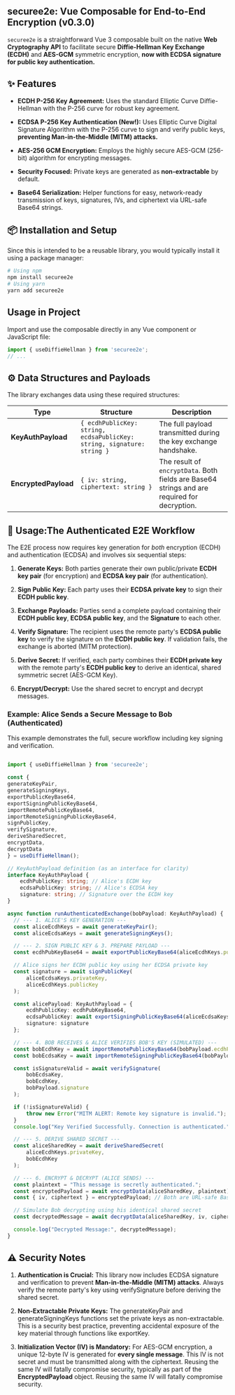 ## securee2e: Vue Composable for End-to-End Encryption (v0.3.0)

`securee2e` is a straightforward Vue 3 composable built on the native **Web Cryptography API** to facilitate secure **Diffie-Hellman Key Exchange (ECDH)** and **AES-GCM** symmetric encryption, **now with ECDSA signature for public key authentication.**

✨ Features
----------

*   **ECDH P-256 Key Agreement:** Uses the standard Elliptic Curve Diffie-Hellman with the P-256 curve for robust key agreement.
    
*   **ECDSA P-256 Key Authentication (New!):** Uses Elliptic Curve Digital Signature Algorithm with the P-256 curve to sign and verify public keys, **preventing Man-in-the-Middle (MITM) attacks.**
    
*   **AES-256 GCM Encryption:** Employs the highly secure AES-GCM (256-bit) algorithm for encrypting messages.
    
*   **Security Focused:** Private keys are generated as **non-extractable** by default.
    
*   **Base64 Serialization:** Helper functions for easy, network-ready transmission of keys, signatures, IVs, and ciphertext via URL-safe Base64 strings.
    
📦 Installation and Setup
-------------------------

Since this is intended to be a reusable library, you would typically install it using a package manager:

```Bash
# Using npm  
npm install securee2e
# Using yarn
yarn add securee2e
```

Usage in Project
----------------

Import and use the composable directly in any Vue component or JavaScript file:

```TypeScript
import { useDiffieHellman } from 'securee2e';
// ...
```
## ⚙️ Data Structures and Payloads

The library exchanges data using these required structures:

| Type | Structure | Description | 
 | ----- | ----- | ----- | 
| **KeyAuthPayload** | `{ ecdhPublicKey: string, ecdsaPublicKey: string, signature: string }` | The full payload transmitted during the key exchange handshake. | 
| **EncryptedPayload** | `{ iv: string, ciphertext: string }` | The result of `encryptData`. Both fields are Base64 strings and are required for decryption. |

📖 Usage:The Authenticated E2E Workflow
-------------------------------------------------------

The E2E process now requires key generation for _both_ encryption (ECDH) and authentication (ECDSA) and involves six sequential steps:

1.  **Generate Keys:** Both parties generate their own public/private **ECDH key pair** (for encryption) and **ECDSA key pair** (for authentication).
    
2.  **Sign Public Key:** Each party uses their **ECDSA private key** to sign their **ECDH public key**.
    
3.  **Exchange Payloads:** Parties send a complete payload containing their **ECDH public key**, **ECDSA public key**, and the **Signature** to each other.
    
4.  **Verify Signature:** The recipient uses the remote party's **ECDSA public key** to verify the signature on the **ECDH public key**. If validation fails, the exchange is aborted (MITM protection).
    
5.  **Derive Secret:** If verified, each party combines their **ECDH private key** with the remote party's **ECDH public key** to derive an identical, shared symmetric secret (AES-GCM Key).
    
6.  **Encrypt/Decrypt:** Use the shared secret to encrypt and decrypt messages.
    
### Example: Alice Sends a Secure Message to Bob (Authenticated)

This example demonstrates the full, secure workflow including key signing and verification.

```TypeScript

import { useDiffieHellman } from 'securee2e';

const {
generateKeyPair, 
generateSigningKeys, 
exportPublicKeyBase64,
exportSigningPublicKeyBase64,
importRemotePublicKeyBase64,
importRemoteSigningPublicKeyBase64,
signPublicKey,
verifySignature,
deriveSharedSecret,
encryptData,
decryptData
} = useDiffieHellman();

// KeyAuthPayload definition (as an interface for clarity)
interface KeyAuthPayload {
    ecdhPublicKey: string; // Alice's ECDH key
    ecdsaPublicKey: string; // Alice's ECDSA key
    signature: string; // Signature over the ECDH key
}

async function runAuthenticatedExchange(bobPayload: KeyAuthPayload) {
  // --- 1. ALICE'S KEY GENERATION ---
  const aliceEcdhKeys = await generateKeyPair();
  const aliceEcdsaKeys = await generateSigningKeys();

  // --- 2. SIGN PUBLIC KEY & 3. PREPARE PAYLOAD ---
  const ecdhPubKeyBase64 = await exportPublicKeyBase64(aliceEcdhKeys.publicKey);

  // Alice signs her ECDH public key using her ECDSA private key
  const signature = await signPublicKey(
      aliceEcdsaKeys.privateKey, 
      aliceEcdhKeys.publicKey
  );

  const alicePayload: KeyAuthPayload = {
      ecdhPublicKey: ecdhPubKeyBase64,
      ecdsaPublicKey: await exportSigningPublicKeyBase64(aliceEcdsaKeys.publicKey),
      signature: signature
  };

  // --- 4. BOB RECEIVES & ALICE VERIFIES BOB'S KEY (SIMULATED) ---
  const bobEcdhKey = await importRemotePublicKeyBase64(bobPayload.ecdhPublicKey);
  const bobEcdsaKey = await importRemoteSigningPublicKeyBase64(bobPayload.ecdsaPublicKey);

  const isSignatureValid = await verifySignature(
      bobEcdsaKey, 
      bobEcdhKey,
      bobPayload.signature
  );

  if (!isSignatureValid) {
      throw new Error("MITM ALERT: Remote key signature is invalid.");
  }
  console.log("Key Verified Successfully. Connection is authenticated.");

  // --- 5. DERIVE SHARED SECRET ---
  const aliceSharedKey = await deriveSharedSecret(
      aliceEcdhKeys.privateKey, 
      bobEcdhKey 
  );

  // --- 6. ENCRYPT & DECRYPT (ALICE SENDS) ---
  const plaintext = "This message is secretly authenticated.";
  const encryptedPayload = await encryptData(aliceSharedKey, plaintext);
  const { iv, ciphertext } = encryptedPayload; // Both are URL-safe Base64 strings

  // Simulate Bob decrypting using his identical shared secret
  const decryptedMessage = await decryptData(aliceSharedKey, iv, ciphertext);

  console.log("Decrypted Message:", decryptedMessage); 
}

```

⚠️ Security Notes
-----------------

1.  **Authentication is Crucial:** This library now includes ECDSA signature and verification to prevent **Man-in-the-Middle (MITM) attacks**. Always verify the remote party's key using verifySignature before deriving the shared secret.
    
2.  **Non-Extractable Private Keys:** The generateKeyPair and generateSigningKeys functions set the private keys as non-extractable. This is a security best practice, preventing accidental exposure of the key material through functions like exportKey.
    
3.  **Initialization Vector (IV) is Mandatory:** For AES-GCM encryption, a unique 12-byte IV is generated for **every single message**. This IV is not secret and must be transmitted along with the ciphertext. Reusing the same IV will fatally compromise security, typically as part of the **EncryptedPayload** object. Reusing the same IV will fatally compromise security.
